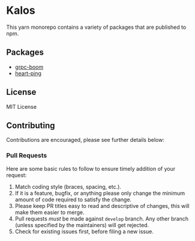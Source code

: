 # Kalos

This yarn monorepo contains a variety of packages that are published to npm.

## Packages

- [grpc-boom](./packages/grpc-boom/README.md)
- [heart-ping](./packages/heart-ping/README.md)

## License

MIT License

## Contributing

Contributions are encouraged, please see further details below:

### Pull Requests

Here are some basic rules to follow to ensure timely addition of your request:

1. Match coding style (braces, spacing, etc.).
2. If it is a feature, bugfix, or anything please only change the minimum amount of code required to
   satisfy the change.
3. Please keep PR titles easy to read and descriptive of changes, this will make them easier to
   merge.
4. Pull requests _must_ be made against `develop` branch. Any other branch (unless specified by the
   maintainers) will get rejected.
5. Check for existing issues first, before filing a new issue.
